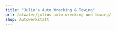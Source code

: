 ```yaml
---
title: "Julio's Auto Wrecking & Towing"
url: /atwater/julios-auto-wrecking-und-towing/
shop: Autowerkstatt
---
```

